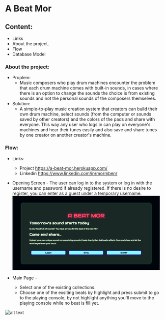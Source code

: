 # A Beat Mor

## Content:
- Links
- About the project.
- Flow
- Database Model

### About the project:
- Proplem:
    * Music composers who play drum machines encounter the problem that each drum machine comes with built-in sounds, in cases where there is an option to change the sounds the choice is from existing sounds and not the personal sounds of the composers themselves.
- Solution:
     * A simple-to-play music creation system that creators can build their own drum machine, select sounds (from the computer or sounds saved by other creators) and the colors of the pads and share with everyone. This way any user who logs in can play on everyone's machines and hear their tunes easily and also save and share tunes by one creator on another creator's machine.

### Flow:
- Links: 
    - Project https://a-beat-mor.herokuapp.com/
    - Linkedin https://www.linkedin.com/in/mormben/

- Opening Screen - The user can log in to the system or log in with the username and password if already registered. If there is no desire to register, you can enter as a guest under a temporary username.
![alt text](opening_page.png?raw=true "Optional Title")
- Main Page - 
    - Select one of the existing collections.
    - Choose one of the exsiting beats by highlight and press submit to go to the playing console, by not highlight anything you'll move to the playing console while no beat is fill yet.


![alt text](homepage.png?raw=true "Optional Title")
